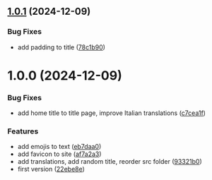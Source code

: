 ## [1.0.1](https://github.com/cake-lier/taro-website/compare/v1.0.0...v1.0.1) (2024-12-09)


### Bug Fixes

* add padding to title ([78c1b90](https://github.com/cake-lier/taro-website/commit/78c1b909211b192beea976cab37fc929ca175ce3))

# 1.0.0 (2024-12-09)


### Bug Fixes

* add home title to title page, improve Italian translations ([c7cea1f](https://github.com/cake-lier/taro-website/commit/c7cea1fe7552e71828bb131d506945c431d9c500))


### Features

* add emojis to text ([eb7daa0](https://github.com/cake-lier/taro-website/commit/eb7daa0e7e70d5760e4c8b15b6fca794aabae552))
* add favicon to site ([af7a2a3](https://github.com/cake-lier/taro-website/commit/af7a2a3c3a8845ac1d50a2f6bbea7852492650f4))
* add translations, add random title, reorder src folder ([93321b0](https://github.com/cake-lier/taro-website/commit/93321b00d6286dc461b0547a2d9ea5e1217f58a8))
* first version ([22ebe8e](https://github.com/cake-lier/taro-website/commit/22ebe8ef923a027c08d3ddfe4c783c9b35b9cb3f))
